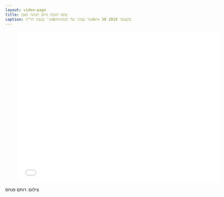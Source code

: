 ```yaml
---
layout: video-page
title: טקס חנוכה מיזם תמונה באבן
caption: ב' בטבת תר"ף<br>נר שמיני של חנוכה<br> 30 בדצמבר 2019
---
```

<div class="video">
<figure><iframe width="640" height="480" src="//www.youtube.com/embed/oMGOpUbDyxo" frameborder="0" allowfullscreen=""></iframe></figure>צילום: רותם פנחס</div>
